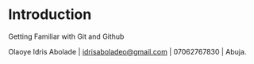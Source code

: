 # Introduction
Getting Familiar with Git and Github 

Olaoye Idris Abolade | idrisaboladeo@gmail.com | 07062767830 | Abuja.


